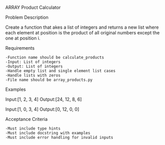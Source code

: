 ARRAY Product Calculator

Problem Description

Create a function that  akes a list of integers and returns a new list where each element at position is the product of all original numbers except the one at position i.

Requirements

    -Function name should be calculate_products
    -Input: List of integers
    -Output: List of integers
    -Handle empty list and single element list cases
    -Handle lists with zeros
    -File name should be array_products.py

Examples

Input:[1, 2, 3, 4]
Output:[24, 12, 8, 6]

Input:[1, 0, 3, 4]
Output:[0, 12, 0, 0]

Acceptance Criteria

    -Must include type hints
    -Must include docstring with examples
    -Must include error handling for invalid inputs